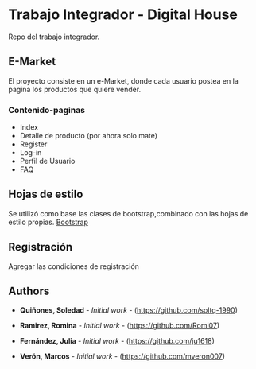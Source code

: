 # Trabajo Integrador - Digital House
Repo del trabajo integrador.

## E-Market

El proyecto consiste en un e-Market, donde cada usuario postea en la pagina los productos que quiere vender.

### Contenido-paginas

* Index
* Detalle de producto (por ahora solo mate)
* Register
* Log-in
* Perfil de Usuario
* FAQ

## Hojas de estilo

Se utilizó como base las clases de bootstrap,combinado con las hojas de estilo propias.
[Bootstrap](https://getbootstrap.com/) 

## Registración

Agregar las condiciones de registración


## Authors

* **Quiñones, Soledad** - *Initial work* - (https://github.com/soltq-1990)

* **Ramirez, Romina** - *Initial work* - (https://github.com/Romi07)

* **Fernández, Julia** - *Initial work* - (https://github.com/ju1618)

* **Verón, Marcos** - *Initial work* - (https://github.com/mveron007)
